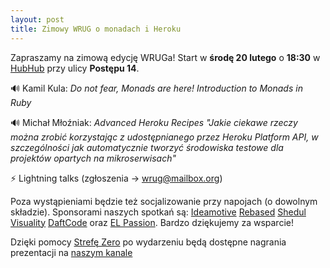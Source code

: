 ```yaml
---
layout: post
title: Zimowy WRUG o monadach i Heroku
---
```


Zapraszamy na zimową edycję WRUGa!
Start w **środę 20 lutego** o **18:30** w [HubHub](https://www.hubhub.com/pl/warszawa-postepu14/) przy ulicy **Postępu 14**.

🔊 Kamil Kula: _Do not fear, Monads are here! Introduction to Monads in Ruby_

🔊 Michał Młoźniak: _Advanced Heroku Recipes_
_"Jakie ciekawe rzeczy można zrobić korzystając z udostępnianego przez Heroku Platform API,
 w szczególności jak automatycznie tworzyć środowiska testowe dla projektów opartych na mikroserwisach"_

⚡ Lightning talks (zgłoszenia → <a href="mailto:wrug@mailbox.org">wrug@mailbox.org</a>)

Poza wystąpieniami będzie też socjalizowanie przy napojach (o dowolnym składzie).
Sponsorami naszych spotkań są:
[Ideamotive](https://ideamotive.co/)
[Rebased](https://rebased.pl/)
[Shedul](https://www.shedul.com/)
[Visuality](http://www.visuality.pl/)
[DaftCode](https://daftcode.pl/) oraz
[EL Passion](https://www.elpassion.com/).
Bardzo dziękujemy za wsparcie!

Dzięki pomocy [Strefę Zero](https://www.facebook.com/strefazero.media/)
po wydarzeniu będą dostępne nagrania prezentacji na [naszym kanale](https://www.youtube.com/channel/UCfpVS9gIDwdJETGsBZSm5Xw)
